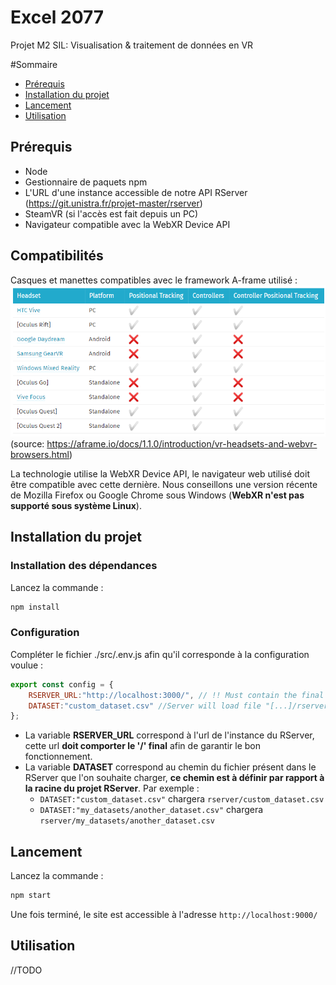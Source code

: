 # Excel 2077

Projet M2 SIL: Visualisation  & traitement de données en VR

#Sommaire

* [Prérequis](#prérequis)
* [Installation du projet](#installation-du-projet)
* [Lancement](#lancement)
* [Utilisation](#utilisation)

## Prérequis
* Node
* Gestionnaire de paquets npm
* L'URL d'une instance accessible de notre API RServer (https://git.unistra.fr/projet-master/rserver)
* SteamVR (si l'accès est fait depuis un PC)
* Navigateur compatible avec la WebXR Device API

## Compatibilités
Casques et manettes compatibles avec le framework A-frame utilisé :
![compatible_headsets.png](./readme_images/compatible_headsets.png)
(source: https://aframe.io/docs/1.1.0/introduction/vr-headsets-and-webvr-browsers.html)

La technologie utilise la WebXR Device API, le navigateur web utilisé doit être compatible avec cette dernière. Nous conseillons une version récente de Mozilla Firefox ou Google Chrome sous Windows (**WebXR n'est pas supporté sous système Linux**).

## Installation du projet

### Installation des dépendances
Lancez la commande :
```bash
npm install
```

### Configuration
Compléter le fichier ./src/.env.js afin qu'il corresponde à la configuration voulue :
```js
export const config = {
    RSERVER_URL:"http://localhost:3000/", // !! Must contain the final '/'
    DATASET:"custom_dataset.csv" //Server will load file "[...]/rserver/{DATASET}"
};
```
* La variable **RSERVER_URL** correspond à l'url de l'instance du RServer, cette url **doit comporter le '/' final** afin de garantir le bon fonctionnement.
* La variable **DATASET** correspond au chemin du fichier présent dans le RServer que l'on souhaite charger, **ce chemin est à définir par rapport à la racine du projet RServer**. Par exemple :
    * `DATASET:"custom_dataset.csv"` chargera `rserver/custom_dataset.csv`
    * `DATASET:"my_datasets/another_dataset.csv"` chargera `rserver/my_datasets/another_dataset.csv`

## Lancement
Lancez la commande :
```bash
npm start
```
Une fois terminé, le site est accessible à l'adresse `http://localhost:9000/`

## Utilisation
//TODO
